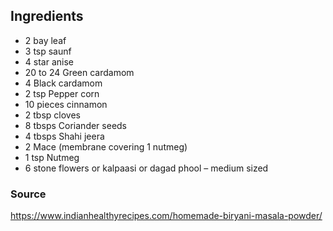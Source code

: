 ## Ingredients

* 2 bay leaf
* 3 tsp saunf
* 4 star anise
* 20 to 24 Green cardamom
* 4 Black cardamom
* 2 tsp Pepper corn
* 10 pieces cinnamon
* 2 tbsp cloves
* 8 tbsps Coriander seeds
* 4 tbsps Shahi jeera
* 2 Mace (membrane covering 1 nutmeg)
* 1 tsp Nutmeg
* 6 stone flowers or kalpaasi or dagad phool – medium sized 


### Source

https://www.indianhealthyrecipes.com/homemade-biryani-masala-powder/
